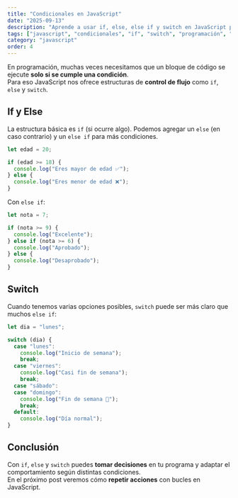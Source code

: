 ```yaml
---
title: "Condicionales en JavaScript"
date: "2025-09-13"
description: "Aprende a usar if, else, else if y switch en JavaScript para tomar decisiones en tu código."
tags: ["javascript", "condicionales", "if", "switch", "programación", "principiantes"]
category: "javascript"
order: 4
---
```


En programación, muchas veces necesitamos que un bloque de código se ejecute **solo si se cumple una condición**.  
Para eso JavaScript nos ofrece estructuras de **control de flujo** como `if`, `else` y `switch`.

## If y Else
La estructura básica es `if` (si ocurre algo). Podemos agregar un `else` (en caso contrario) y un `else if` para más condiciones.

```js
let edad = 20;

if (edad >= 18) {
  console.log("Eres mayor de edad ✅");
} else {
  console.log("Eres menor de edad ❌");
}
```

Con `else if`:

```js
let nota = 7;

if (nota >= 9) {
  console.log("Excelente");
} else if (nota >= 6) {
  console.log("Aprobado");
} else {
  console.log("Desaprobado");
}
```

## Switch
Cuando tenemos varias opciones posibles, `switch` puede ser más claro que muchos `else if`:

```js
let dia = "lunes";

switch (dia) {
  case "lunes":
    console.log("Inicio de semana");
    break;
  case "viernes":
    console.log("Casi fin de semana");
    break;
  case "sábado":
  case "domingo":
    console.log("Fin de semana 🎉");
    break;
  default:
    console.log("Día normal");
}
```

## Conclusión
Con `if`, `else` y `switch` puedes **tomar decisiones** en tu programa y adaptar el comportamiento según distintas condiciones.  
En el próximo post veremos cómo **repetir acciones** con bucles en JavaScript.
